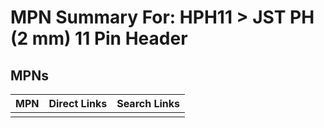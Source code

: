 



# MPN Summary For: HPH11 > JST PH (2 mm) 11 Pin Header

## MPNs
  

|MPN|Direct Links|Search Links|
| :--- | :--- | :--- |
||||

